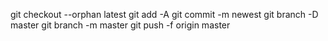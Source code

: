 git checkout --orphan latest
git add -A
git commit -m newest
git branch -D master
git branch -m master
git push -f origin master